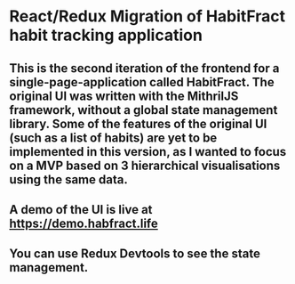 # React/Redux Migration of HabitFract habit tracking application

## This is the second iteration of the frontend for a single-page-application called HabitFract. The original UI was written with the MithrilJS framework, without a global state management library. Some of the features of the original UI (such as a list of habits) are yet to be implemented in this version, as I wanted to focus on a MVP based on 3 hierarchical visualisations using the same data.

## A demo of the UI is live at https://demo.habfract.life

## You can use Redux Devtools to see the state management.
